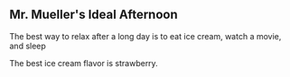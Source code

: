 ## Mr. Mueller's Ideal Afternoon

The best way to relax after a long day is to eat ice cream, watch a movie, and sleep

The best ice cream flavor is strawberry.